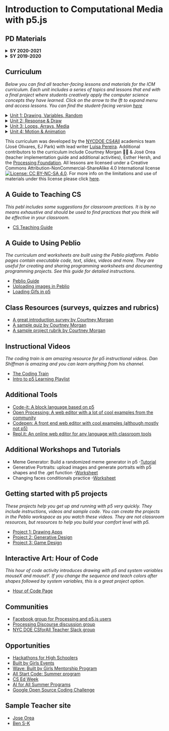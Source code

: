 # Introduction to Computational Media with p5.js

## PD Materials
<details>
 <summary><strong>SY 2020-2021</strong></summary>

#### Synchro PD Slides

- Join our Google Classroom with your <strong>NYC Schools email</strong>. This is our landing page for resources and the hub of our online learning! You can do that by going [here](https://classroom.google.com/) once you are logged into your account, clicking the <strong>+</strong>, and entering code <strong>mc33qbm</strong>.

- [ICM February 2021 PD Slide Deck](https://docs.google.com/presentation/d/1w2bRZvAbGuulj0l8896fNlUeiNuHzfHgyfL6lX7E_LY/edit?usp=sharing)

- [ICM January 2021 PD Slide Deck](https://docs.google.com/presentation/d/1HvAyLbKC9_ikISL1XR1rwXxQOrQNtkOrNEX-XeqLB-g/edit?usp=sharing)

- [ICM December 2020 PD Slide Deck](https://docs.google.com/presentation/d/1D8up5Pjw5MIwZx6zLtHBMnt8rx__Avs-JqIzA2FO00w/edit?usp=sharing)

- [ICM November 2020 PD Slide Deck](https://docs.google.com/presentation/d/1SngUaK6lnUfjUyx2SYQh9PkUK4X9UlCvbz02DYQiwS4/edit?usp=sharing)

- [ICM October 2020 PD Slide Deck](https://docs.google.com/presentation/d/14MgDRJQacvVRtHb3AXkW0IWVsW-vLfofzOGg0TBunRg/edit?usp=sharing)

- [ICM Summer 2020 PD Slide Deck](https://docs.google.com/presentation/d/1QDYS6fXdvf6ibiVn7THJNDj5eWDucvaxtAStsXZEOkI/edit?usp=sharing)

#### Important Links

- [Anchor Chart for Synchronous Learning](https://docs.google.com/document/d/1Mi9o_jFXyvhLKT2zOLh4joBWeMlsIFVyZb60xRScX0U/edit?usp=sharing)

- [NYCDOE CS4All Teacher Slack](https://cs4allteachers.slack.com)

- [Get Set for Virtual PD](https://docs.google.com/document/d/168A7vLz9dP-Fm0PnzoFg18DbHc8AnJ6XWRE6EEJ6VOc/edit?usp=sharing)

- [CS4All Zoom Best Practices](https://docs.google.com/document/d/1lEggJCE5LZWnBJ6rqNcP0Trtb1RqL5MKA-ZPWmpr49U/edit?usp=sharing)

#### ICM Unit Reference Slides

- [Unit 1](https://docs.google.com/presentation/d/1r55otxwmVP4tp8GwC57-uQUAIiuOCkmoCW0bbwgOzhg/edit?usp=sharing)

- [Unit 2](https://docs.google.com/presentation/d/1QwIsO_d1spMdGGMy-p5VKbrR7dsPT58-tqk7KvhFVM4/edit?usp=sharing)

- [Unit 3](https://docs.google.com/presentation/d/1pg0G_cy3SGTl4zj_RJPMlu_Fr_bCY5ja7tA7aOUyrWg/edit?usp=sharing)


 </details>
 
<details>
 <summary><strong>SY 2019-2020</strong></summary>
 
 #### Google Slides
 
   _These are the individual daily slides for SY 19-20. Copy them to your own Google Drive to modify them!_
   
- [CSI Slides Day 1](https://docs.google.com/presentation/d/1mzRYHrmfexKwKkiaZZS5DguoUz_esjuRMkk-IEJ9o-o/edit?usp=sharing)
 
- [CSI Slides Day 2](https://docs.google.com/presentation/d/11n00zseDKOjKUc2Pte8pyou9EcySIn4Skcu4QRm4L-Y/edit?usp=sharing)

- [CSI Slides Day 3](https://docs.google.com/presentation/d/1PzLnlFo9eLHXk_KdeHGJx9PBuY_QiyT0P3wMWJn40ag/edit?usp=sharing)

- [CSI Slides Day 4](https://docs.google.com/presentation/d/10PK631HZlc3jG8h_Ht-cU6xTH_twVqK__fSTwsYoHtE/edit?usp=sharing)

- [CSI Slides Day 5](https://docs.google.com/presentation/d/1PP6gUOF0o7YkmUd1V0uCCxOdd7ms-LlXtxqEvA9B_IY/edit?usp=sharing)

- [September 21, 2019 PD Slides](https://docs.google.com/presentation/d/1aCdAHY2njfWqQThV2W5Ne_mjDGPErhWL3fO1TXndZzM/edit?usp=sharing)

- [October 19, 2019 PD Slides](https://docs.google.com/presentation/d/13BhsKUdtPjCj-s-sKqJpgpdC7-XNSp77d2OIfdVgDRw/edit?usp=sharing)

- [November 16, 2019 PD Slides](https://docs.google.com/presentation/d/1_U11vqh6G102nDlNTB9JtNo8yFsAWxKYZw_1Bsydu_k/edit?usp=sharing)

- [January 11, 2020 PD Slides](https://docs.google.com/presentation/d/1NnmLBWu6KvyT_O38T1AHBumRBnmdmrpAETXILxrOoe4/edit?usp=sharing)

- [June 5, 2020 Community Meeting Slides](https://docs.google.com/presentation/d/1j_Y8bn5mW9QWNbaFwYM5OW96EoPJp3ac8fS0hcwuE1k/edit?usp=sharing)

- [p5.js Project Guide Template - Google Doc](https://drive.google.com/open?id=1nBAFg8KXdQPwJL-0N39mnvpXk5fJrhKLA3bbBEcMZpY)

#### Peblio Worksheets

_These pebls include the slides and sample code for PD._

- [PD Materials: CSI Day 1](https://demo.peblio.co/pebl/vFj5_NK0y)

- [PD Materials: CSI Day 2](https://demo.peblio.co/pebl/i5BdgItjl)

- [PD Materials: CSI Day 3](https://demo.peblio.co/pebl/8yxLcTuw8)

- [PD Materials: CSI Day 4](https://demo.peblio.co/pebl/Qb50Ipmir)

- [PD Materials: September 21, 2019](https://demo.peblio.co/pebl/EF-Nlm-y9)

- [PD Materials: October 19, 2019](https://demo.peblio.co/pebl/kPBEods6E)

- [PD Materials: November 16, 2019](https://demo.peblio.co/pebl/YIo1TzAjt)

- [PD Materials: January 11, 2020](https://demo.peblio.co/pebl/Zbn6G4Uww)

- [p5.js Project Guide Template](https://demo.peblio.co/pebl/3oHELZENk)

</details>

## Curriculum  
 _Below you can find all teacher-facing lessons and materials for the ICM curriculum. Each unit includes a series of topics and lessons that end with a final project where students creatively apply the computer science concepts they have learned. Click on the arrow to the lft to expand menu and access lessons. You can find the student-facing version [here](https://nycdoe-cs4all.github.io/index.html)_

<details><summary><a href="https://demo.peblio.co/profile/CS4ALL/folder/rkzenSqzN">Unit 1: Drawing, Variables, Random</a></summary>
  
- [Unit Overview](https://demo.peblio.co/pebl/KrE5DRXmW)

- [Unit 1 Remote Teaching Planning Document](https://docs.google.com/document/d/1LBKe4l4rxa6GzjVp9ioZAdfVByD9FMdrflBpDfDSDn4/edit?usp=sharing)

- [Remote Teching Unit Planning Document [Template]](https://docs.google.com/document/d/19fG27aeDip6BsPvGYSDRhYedOl9BNBRQHWd9HMH-jfM/edit?usp=sharing)

- [Topic 1: Grayscale Drawings](https://demo.peblio.co/profile/CS4ALL/folder/rJ6du6UfN)
  - [1.1: p5 Introduction](https://demo.peblio.co/profile/CS4ALL/folder/HkW5Vy_yH)
    - [Lesson Plan](https://demo.peblio.co/pebl/yR6_Zr4tD)
    - [Robot Worksheet](https://drive.google.com/file/d/1npDydYLTug3cDlfWjlijgH9ci-AcpdBV/view)
  - [1.2: Line Functions and Parameters](https://demo.peblio.co/profile/CS4ALL/folder/BJssV1uJB)
    - [Lesson Plan](https://demo.peblio.co/pebl/WjYpgWncc)
    - [Worksheet](https://demo.peblio.co/pebl/scRbvpIi3)
    - [Peblio Guide](https://demo.peblio.co/pebl/0W69aS64f)
    - [p5 Web Editor Guide](https://demo.peblio.co/pebl/w29xUZXfs)
  - [1.3: Rectangles, Ellipses, and Layering](https://demo.peblio.co/profile/CS4ALL/folder/HkupEkOJH)
    - [Lesson Plan](https://demo.peblio.co/pebl/7R-imgJ67)
    - [Worksheet](https://demo.peblio.co/pebl/YSue13I5l)
    - [Presentation Pebl](https://demo.peblio.co/pebl/ceeF3_kRm)
  - [1.4: Various Shapes, StrokeWeight, Fill](https://demo.peblio.co/profile/CS4ALL/folder/HyfkHydkH)
    - [Lesson Plan](https://demo.peblio.co/pebl/QsLzibyYu)
    - [Worksheet](https://demo.peblio.co/pebl/nFSwt9oKz)
  - [1.5 Mini Project- Taijutu Symbol](https://demo.peblio.co/profile/CS4ALL/folder/rk-bB1ukB)
    - [Lesson Plan](https://demo.peblio.co/pebl/6KegNoOJk)
    - [Worksheet](https://demo.peblio.co/pebl/NWOYrmgcE)   
    
- [Topic 2: Make it Vary](https://demo.peblio.co/profile/CS4ALL/folder/r1cY_pLME) 
  - [2.1: Intro to Variables: System Variables](https://demo.peblio.co/profile/CS4ALL/folder/HkgC7lFlS)
    - [Lesson Plan](https://demo.peblio.co/pebl/C3xYs1e-Y)
    - [Worksheet](https://demo.peblio.co/pebl/W1gi5Y6Ba)   
  - [2.2: Custom Variables ](https://demo.peblio.co/profile/CS4ALL/folder/ryOgNxYxr)
    - [Lesson Plan](https://demo.peblio.co/pebl/eSDHxd2Px)
    - [Worksheet](https://demo.peblio.co/pebl/qcd8ImdL-) 
  - [2.3: Random](https://demo.peblio.co/profile/CS4ALL/folder/B11G4gKxS)
    - [Lesson Plan](https://demo.peblio.co/pebl/Ak-VNgHY1)
    - [Worksheet](https://demo.peblio.co/pebl/FaVuy7DS_)  
  - [2.4: Mini Project: Emojis](https://demo.peblio.co/profile/CS4ALL/folder/BktXNeKlH)
    - [Lesson Plan](https://demo.peblio.co/pebl/nqg0ssqkX)
    - [Worksheet](https://demo.peblio.co/pebl/hx0crRYYG)  

- [Topic 3: Make it Colorful](https://demo.peblio.co/profile/CS4ALL/folder/B1ZtOTUM4)
  - [3.1: Intro to Color](https://demo.peblio.co/profile/CS4ALL/folder/H1c_acmbB)
    - [Lesson Plan](https://demo.peblio.co/pebl/zP5hWCUXI)
    - [Worksheet](https://demo.peblio.co/pebl/YQ-HFIWT8)   
  - [3.2: RGB vs HSB colorMode](https://demo.peblio.co/profile/CS4ALL/folder/rkZcTcmZr)
    - [Lesson Plan](https://demo.peblio.co/pebl/5YIJMLA7e)
    - [Worksheet](https://demo.peblio.co/pebl/ks5Wai1zi) 
  - [3.3: Color Palettes and Design](https://demo.peblio.co/profile/CS4ALL/folder/BJIja9Qbr)
    - [Lesson Plan](https://demo.peblio.co/pebl/KYYAxZyar)
    - [Worksheet](https://demo.peblio.co/pebl/qRw9rWGcr)  
    
  - [Final Project]( https://demo.peblio.co/profile/CS4ALL/folder/BkkY7_cG4)
  
  </details>

<details><summary><a href="https://demo.peblio.co/profile/CS4ALL/folder/B1mL8C2Q4">Unit 2: Response & Draw</a></summary>
 
- [Unit Overview](https://demo.peblio.co/pebl/3Q8q8S6p3)

- [Topic 1: Draw with Mouse 1.1 Conditionals and If Statements](https://demo.peblio.co/profile/CS4ALL/folder/rJHY8C3XE)
  - [1.1 Conditionals and IF Statements](https://demo.peblio.co/dashboard/CS4ALL/folder/H1TzvT4WH)
    - [Lesson Plan](https://demo.peblio.co/pebl/0Mb8qqN7X)
    - [Worksheet](https://demo.peblio.co/pebl/bLT2d4dHU)
  - [1.2 Conditionals and If, Else If, Else Statements](https://demo.peblio.co/profile/CS4ALL/folder/H1CmSAEbH)
    - [Lesson Plan](https://demo.peblio.co/pebl/qwW7C-h3E)
    - [Worksheet: If else](https://demo.peblio.co/pebl/vgrgvg9x9)
    - [Worksheet: Traffic light challenge](https://demo.peblio.co/pebl/yb6SsmXCM)
  - [1.3 Logical Operators AND and OR](https://demo.peblio.co/profile/CS4ALL/folder/HJe03AEbS)
    - [Lesson Plan](https://demo.peblio.co/pebl/dYNZPsB0h)
    - [Worksheet](https://demo.peblio.co/pebl/ugOMyD8SK)    
  - [1.4: Draw with a mouse](https://demo.peblio.co/profile/CS4ALL/folder/HkxSNbHbB)
    - [Lesson Plan](https://demo.peblio.co/pebl/NOGaWnInt)
    - [Worksheet](https://demo.peblio.co/pebl/ilJCpsv9H)
  - [1.5: The Map Function](https://demo.peblio.co/profile/CS4ALL/folder/SkzPEZHbS)
    - [Lesson Plan](https://demo.peblio.co/pebl/ePeeWGiSt)
    - [Worksheet](https://demo.peblio.co/pebl/GoXmjjifS)
    
- [Topic 2: Hover and Click on Things](https://demo.peblio.co/profile/CS4ALL/folder/Hkqk1fmVN)
  - [2.1: Hover and Conditional Statements](https://demo.peblio.co/profile/CS4ALL/folder/Bk6MrJRZr)
    - [Lesson Plan](https://demo.peblio.co/pebl/cag17i8tY)
    - [Worksheet](https://demo.peblio.co/pebl/gvI5HqpAq)
  - [2.2: Rectangles and Clicks](https://demo.peblio.co/profile/CS4ALL/folder/SJkVH10br)
    - [Lesson Plan](https://demo.peblio.co/pebl/6CAL0F6HR)
    - [Worksheet](https://demo.peblio.co/pebl/l64jmFy94)
  - [2.3: Mini Project: Light Switch Game](https://demo.peblio.co/profile/CS4ALL/folder/HyWHHkRWr)
    - [Lesson Plan](https://demo.peblio.co/pebl/JmmZsUUQf)
    - [Worksheet](https://demo.peblio.co/pebl/V8F5bcU9Y)
    
- [Topic 3: Press Keys](https://demo.peblio.co/profile/CS4ALL/folder/H1gekM74E)
  - [3.1: Key Presses and Conditionals](https://demo.peblio.co/profile/CS4ALL/folder/HyT4Uk0-H)
    - [Lesson Plan](https://demo.peblio.co/pebl/-YC928BR6)
    - [Worksheet](https://demo.peblio.co/pebl/KwIfg-uw-)
    
- [Final Project](https://demo.peblio.co/profile/CS4ALL/folder/BJchChV-r)
    - [Lesson Plan](https://demo.peblio.co/pebl/28PkzoPNu)
    - [Worksheet](https://demo.peblio.co/pebl/xFOeADwoL)

</details>

<details><summary><a href="https://demo.peblio.co/profile/CS4ALL/folder/ry7OAk22N">Unit 3: Loops, Arrays, Media</a></summary>
 
 - [Unit Overview](https://demo.peblio.co/pebl/5UkJ7hwyu)

- [Topic 1: Loops](https://demo.peblio.co/profile/CS4ALL/folder/rkKlPplpN)
  - [1.1: While Loops](https://demo.peblio.co/profile/CS4ALL/folder/ByzQgXp-r)
    - [Lesson Plan](https://demo.peblio.co/pebl/Ia3_bZu7M)
    - [Worksheet](https://demo.peblio.co/pebl/NAC0z8n0t)
  - [1.2: For Loops I](https://demo.peblio.co/profile/CS4ALL/folder/BkmExXTbB)
    - [Lesson Plan](https://demo.peblio.co/pebl/pIzNh9ZBI)
    - [Worksheet](https://demo.peblio.co/pebl/3oh4VZjXC)
  - [1.3: For Loops II](https://demo.peblio.co/profile/CS4ALL/folder/SyPrgQ6-r)
    - [Lesson Plan](https://demo.peblio.co/pebl/ja5FnI8XA)
    - [Worksheet](https://demo.peblio.co/pebl/VVHSu79Yu)
  - [1.4: Variation in For Loops](https://demo.peblio.co/profile/CS4ALL/folder/SJs8eQaZS)
    - [Lesson Plan](https://demo.peblio.co/pebl/Sp4zpr4hr)
    - [Worksheet](https://demo.peblio.co/pebl/D4oE0bkPk)
  - [1.5: Nested For Loops](https://demo.peblio.co/profile/CS4ALL/folder/rJGOgQaWS)
    - [Lesson Plan](https://demo.peblio.co/pebl/2i41We1oc)
    - [Worksheet](https://demo.peblio.co/pebl/k_nw1Y_MD)
  - [1.6: Mini Project: Wallpaper](https://demo.peblio.co/profile/CS4ALL/folder/B1KKgm6ZH)
    - [Lesson Plan](https://demo.peblio.co/pebl/oP8o2mTsh)
    - [Project Template](https://demo.peblio.co/pebl/fPElZ0m2I)
    
- [Topic 2: Arrays](https://demo.peblio.co/profile/CS4ALL/folder/HyJRvTl64)
  - [2.1: Introduction to Arrays](https://demo.peblio.co/profile/CS4ALL/folder/ByGbKgWDB)
    - [Lesson Plan](https://demo.peblio.co/pebl/9uZAOWQKa)
    - [Worksheet](https://demo.peblio.co/pebl/Y3JJeNuaS)
  - [2.2: Arrays and floor() Function](https://demo.peblio.co/profile/CS4ALL/folder/HkR0KxWvB)
    - [Lesson Plan](https://demo.peblio.co/pebl/nU5TelKJf)
    - [Worksheet](https://demo.peblio.co/pebl/XavNfuHEJ)
  - [2.3: Arrays and Loops](https://demo.peblio.co/profile/CS4ALL/folder/ByGgcxbwr)
    - [Lesson Plan](https://demo.peblio.co/pebl/lea66r4_Q)
    - [Worksheet](https://demo.peblio.co/pebl/mRsBwcZgv)
    
- [Topic 3: Media](https://demo.peblio.co/profile/CS4ALL/folder/rkbk61b6N)
  - [3.1 Preload, Load Image, Display Image](https://demo.peblio.co/profile/CS4ALL/folder/BkPs2WWDr)
    - [Lesson Plan](https://demo.peblio.co/pebl/PaWg1fKWD)
  - [3.2 Images & Arrays with ML5](https://demo.peblio.co/profile/CS4ALL/folder/HyiAhZ-vr)
    - [Lesson Plan](https://demo.peblio.co/pebl/kARTc2nTG)
  - [3.3 Image Manipulation (Position, Size, Tint)](https://demo.peblio.co/profile/CS4ALL/folder/SJ0g6bZvB)
    - [Lesson Plan](https://demo.peblio.co/pebl/qrmFm_54_)
    - [Worksheet](https://demo.peblio.co/pebl/v9xL6IeOV)
  - [3.4 Mini-Project: Vision Board ](https://demo.peblio.co/profile/CS4ALL/folder/BJIHTW-DS)
    - [Lesson Plan](https://demo.peblio.co/pebl/NDE9dky3-)
    - [Worksheet](https://demo.peblio.co/pebl/z_vUtPTPA)
    
- [Topic 4: Typography](https://demo.peblio.co/profile/CS4ALL/folder/H1P24B-p4)
  - [4.1 Fonts and Text Styling](https://demo.peblio.co/profile/CS4ALL/folder/B10fbMbwr)
    - [Lesson Plan](https://demo.peblio.co/pebl/s4r1kQ6n6)
    - [Worksheet](https://demo.peblio.co/pebl/4fF-Sb1Vd)
  - [4.2: Mini-Project: Kinetic Type](https://demo.peblio.co/profile/CS4ALL/folder/r1hNZzZvB)
    - [Lesson Plan](https://demo.peblio.co/pebl/P6i2V2QVK)
    - [Worksheet](https://demo.peblio.co/pebl/Xffbv1ep9)
    
- [Topic 5: Sound](https://demo.peblio.co/profile/CS4ALL/folder/H1jfMUZTN)
  - [5.1 Sound Files](https://demo.peblio.co/profile/CS4ALL/folder/HJ0R-MWvr)
    - [Lesson Plan](https://demo.peblio.co/pebl/ZEB1274Nr)
    - [Worksheet](https://demo.peblio.co/pebl/hvXTa-pgW)
  - [5.2 Playing Sounds](https://demo.peblio.co/profile/CS4ALL/folder/BywxGzbPS)
    - [Lesson Plan](https://demo.peblio.co/pebl/momVoq8Ix)
    - [Worksheet](https://demo.peblio.co/pebl/6kDQHxEvE)
  - [5.3 Mini-Project: Musical Keyboard](https://demo.peblio.co/profile/CS4ALL/folder/SkTZGMWPH)
    - [Lesson Plan](https://demo.peblio.co/pebl/Zn56hrl2Q)
    - [Worksheet](https://demo.peblio.co/pebl/VuIpP6p0l)    
 
- [Unit 3 Final Project](https://demo.peblio.co/profile/CS4ALL/folder/SJmOfzbDB)
    - [Lesson Plan](https://demo.peblio.co/pebl/G8AlyuHEf)
    - [Worksheet](https://demo.peblio.co/pebl/mLkGFnO1_)

</details>

<details><summary><a href="https://demo.peblio.co/dashboard/CS4ALL/folder/Bya9TUrVI">Unit 4: Motion & Animation </a></summary>
 
- [Unit 4 Overview](https://demo.peblio.co/pebl/-cJ27bCo)
 
- [Topic 1: Loops](https://demo.peblio.co/profile/CS4ALL/folder/rkKlPplpN)
  - [1.1: Intro to Motion with Flipbooks](https://demo.peblio.co/dashboard/CS4ALL/folder/Hk_FTYkv8)
    - [Lesson Plan](https://demo.peblio.co/pebl/yk82Eu8U)
    - [Worksheet](https://demo.peblio.co/pebl/u9CzqpbaR)
  - [1.2: Move In All Directions](https://demo.peblio.co/dashboard/CS4ALL/folder/SkE319kP8)
    - [Lesson Plan](https://demo.peblio.co/pebl/HjnhfF4t_)
    - [Worksheet](https://demo.peblio.co/pebl/ufWGTQ-dF)
  - [Mini Project: DVD Logo](https://demo.peblio.co/dashboard/CS4ALL/folder/H1OfyskDL)
    - [Lesson Plan](https://demo.peblio.co/pebl/Helqmvxwq)
    - [Worksheet](https://demo.peblio.co/pebl/ARYfbjwhW)
 
- [Topic 2: Transformations](https://demo.peblio.co/dashboard/CS4ALL/folder/rJTIyhyP8)
  - [2.1: Transformations with Push & Pop](https://demo.peblio.co/dashboard/CS4ALL/folder/Hk_FTYkv8)
    - [Lesson Plan](https://demo.peblio.co/pebl/bU1ebZ0yC)
    - [Worksheet]()
  - [2.2: Rotate](https://demo.peblio.co/dashboard/CS4ALL/folder/HJGae21wL)
    - [Lesson Plan](https://demo.peblio.co/pebl/uDBcWO-YW)
    - [Worksheet](https://demo.peblio.co/pebl/zhUUW6eBb)
   
- [Topic 3: Sine and Cosine](https://demo.peblio.co/dashboard/CS4ALL/folder/ryKzO3yv8)
  - [3.1: Sine](https://demo.peblio.co/dashboard/CS4ALL/folder/Bkq7_hJvL)
    - [Lesson Plan](https://demo.peblio.co/pebl/e8TZV7ilk)
    - [Worksheet](https://demo.peblio.co/pebl/zEuOmHtNa)
  - [3.2: Cosine && Circular Motion](https://demo.peblio.co/dashboard/CS4ALL/folder/BkDveayPU)
    - [Lesson Plan](https://demo.peblio.co/pebl/Rc6apUYWx)
    - [Worksheet](https://demo.peblio.co/pebl/jsKpWutTc)
 
 - [Unit 4 Final Project](https://demo.peblio.co/dashboard/CS4ALL/folder/SyindTJP8)
    - [Lesson Plan](https://demo.peblio.co/pebl/V6n3k8xbC)
    - [Worksheet](https://demo.peblio.co/pebl/pJNLPA3Dt)
 
 </details>

This curriculum was developed by the [NYCDOE CS4All](http://cs4all.nyc) academics team (José Olivares, EJ Park) with lead writer [Luisa Pereira](http://www.luisapereira.net/). Additional contributors to the curriculum include Courtney Morgan :ok_woman:  & José Orea (teacher implementation guide and additional activities), Esther Hersh, and the [Processing Foundation](https://processingfoundation.org/). All lessons are licensed under a Creative Commons Attribution-NonCommercial-ShareAlike 4.0 International license [![License: CC BY-NC-SA 4.0](https://licensebuttons.net/l/by-nc-sa/4.0/80x15.png)](https://creativecommons.org/licenses/by-nc-sa/4.0/). For more info on the limitations and use of materials under this license please click [here](https://creativecommons.org/licenses/by-nc-sa/4.0/). 

## A Guide to Teaching CS
_This pebl includes some suggestions for classroom practices. It is by no means exhaustive and should be used to find practices that you think will be effective in your classroom._
- [CS Teaching Guide](https://demo.peblio.co/pebl/rMb6jcnem)

## A Guide to Using Peblio 
_The curriculum and worksheets are built using the Peblio platform. Peblio pages contain executable code, text, slides, videos and more. They are useful for creating and sharing programming worksheets and documenting programming projects. See this guide for detailed instructions._
- [Peblio Guide](https://demo.peblio.co/pebl/XeJAt6pVQ)
- [Uploading images in Peblio](https://demo.peblio.co/pebl/5qrWMaoi6)
- [Loading Gifs in p5](https://demo.peblio.co/pebl/b6F-rrWDF)

## Class Resources (surveys, quizzes and rubrics)
- [A great introduction survey by Courtney Morgan](https://docs.google.com/forms/d/1pzjxSHfZz4eSeGgvQJ-WEsx4pYlZ4Zk5ChxqCUhQxcQ/viewform?edit_requested=true)
- [A sample quiz by Courtney Morgan](https://docs.google.com/document/d/1UsYGa4Z0lrX5ImtD0QoF6aSzN5FyVdvR5ofvlQOMMEk/edit)
- [A sample project rubrik by Courtney Morgan](https://docs.google.com/document/d/1p8NR5mL1rEK0HZA25bN-7Jb5zITPiu6dTIn-yCsgEgs/edit)

## Instructional Videos 
_The coding train is am amazing resource for p5 instructional videos. Dan Shiffman is amazing and you can learn anything from his channel._

- [The Coding Train](https://www.youtube.com/playlist?list=PLRqwX-V7Uu6Zy51Q-x9tMWIv9cueOFTFA)
- [Intro to p5 Learning Playlist](https://www.youtube.com/playlist?list=PLRqwX-V7Uu6Zy51Q-x9tMWIv9cueOFTFA)

## Additional Tools 
- [Code-it: A block language based on p5](https://app.code-it-studio.de/makerspace/54)
- [Open Processing: A web editor with a lot of cool examples from the community](https://www.openprocessing.org/)
- [Codepen: A front end web editor with cool examples (although mostly not p5)](https://codepen.io/)
- [Repl.it: An online web editor for any language with classroom tools](https://repl.it/)

## Additional Workshops and Tutorials  
- Meme Generator: Build a randomized meme generator in p5
  -[Tutorial](https://demo.peblio.co/pebl/qsH5OOeV3)
- Generative Portraits: upload images and generate portraits with p5 shapes and the .get function
  -[Worksheet](https://demo.peblio.co/pebl/c3fUnHI9v)
- Changing faces conditionals practice
 -[Worksheet](https://demo.peblio.co/pebl/r_n96oWxQ)

## Getting started with p5 projects 
_These projects help you get up and running with p5 very quickly. They include instructions, videos and sample code. You can create the projects in the Peblio workspace as you watch these videos. They are not classroom resources, but resources to help you build your comfort level with p5._

- [Project 1: Drawing Apps](https://demo.peblio.co/pebl/Muth86erj)
- [Project 2: Generative Design](https://demo.peblio.co/pebl/xtShIBrtc)
- [Project 3: Game Design](https://demo.peblio.co/pebl/oqwx-4Zz7)

## Interactive Art: Hour of Code
_This hour of code activity introduces drawing with p5 and system variables mouseX and mouseY. If you change the sequence and teach colors after shapes followed by system variables, this is a great project option._
- [Hour of Code Page](https://www.peblio.co/hour-of-code)

## Communities 
- [Facebook group for Processing and p5.js users](https://www.facebook.com/search/top/?q=creative%20coding%20with%20processing%20and%20p5.js&epa=SEARCH_BOX)
- [Processing Discourse discussion group](https://discourse.processing.org/) 
- [NYC DOE CSforAll Teacher Slack group](https://join.slack.com/t/cs4allteachers/shared_invite/enQtMzIwODg0NjEyMzg2LWNhNTI0ODk1N2RkNTQwODMxMTNhYjE1ZWYyMzZiNjM5MDRjZTQ5NTNlMGI5MjQ0OGY1MjQ2ODc0MDcwZGY2YTI) 

## Opportunities 
- [Hackathons for High Schoolers](https://hackathons.hackclub.com/)
- [Built by Girls Events](https://www.builtbygirls.com/events-calendar)
- [Wave: Built by Girls Mentorship Program](https://www.builtbygirls.com/about-wave)
- [All Start Code: Summer program](https://www.allstarcode.org/)
- [CS Ed Week](https://csedweek.org/)
- [AI for All Summer Programs](http://ai-4-all.org/summer-programs/)
- [Google Open Source Coding Challenge](https://codein.withgoogle.com/archive/)

## Sample Teacher site 
- [Jose Orea](https://josesclassroom.weebly.com/)
- [Ben S-K](http://bsk.education/)

